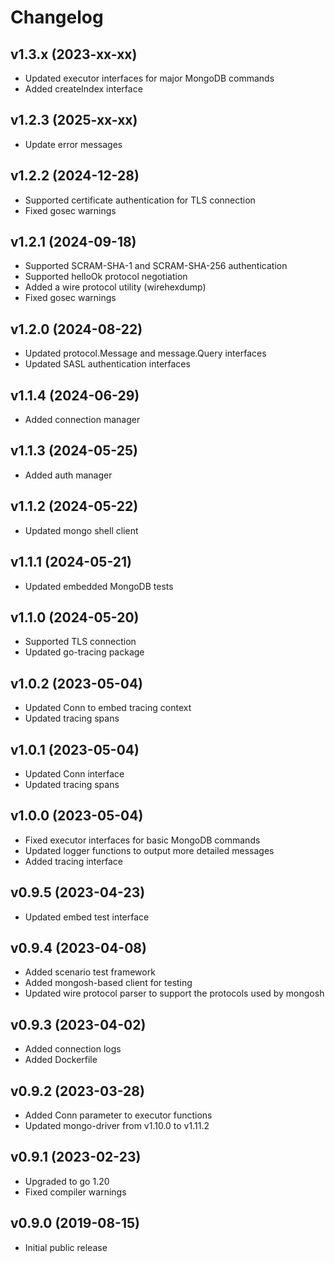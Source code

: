 # Changelog

## v1.3.x (2023-xx-xx)
- Updated executor interfaces for major MongoDB commands
- Added createIndex interface

## v1.2.3 (2025-xx-xx)
- Update error messages

## v1.2.2 (2024-12-28)
- Supported certificate authentication for TLS connection
- Fixed gosec warnings

## v1.2.1 (2024-09-18)
- Supported SCRAM-SHA-1 and SCRAM-SHA-256 authentication
- Supported helloOk protocol negotiation
- Added a wire protocol utility (wirehexdump)
- Fixed gosec warnings

## v1.2.0 (2024-08-22)
- Updated protocol.Message and message.Query interfaces
- Updated SASL authentication interfaces

## v1.1.4 (2024-06-29)
- Added connection manager

## v1.1.3 (2024-05-25)
- Added auth manager

## v1.1.2 (2024-05-22)
- Updated mongo shell client

## v1.1.1 (2024-05-21)
- Updated embedded MongoDB tests

## v1.1.0 (2024-05-20)
- Supported TLS connection
- Updated go-tracing package

## v1.0.2 (2023-05-04)
- Updated Conn to embed tracing context
- Updated tracing spans

## v1.0.1 (2023-05-04)
- Updated Conn interface
- Updated tracing spans

## v1.0.0 (2023-05-04)
- Fixed executor interfaces for basic MongoDB commands
- Updated logger functions to output more detailed messages
- Added tracing interface

## v0.9.5 (2023-04-23)
- Updated embed test interface

## v0.9.4 (2023-04-08)
- Added scenario test framework
- Added mongosh-based client for testing
- Updated wire protocol parser to support the protocols used by mongosh

## v0.9.3 (2023-04-02)
- Added connection logs
- Added Dockerfile

## v0.9.2 (2023-03-28)
- Added Conn parameter to executor functions
- Updated mongo-driver from v1.10.0 to v1.11.2

## v0.9.1 (2023-02-23)
- Upgraded to go 1.20
- Fixed compiler warnings

## v0.9.0 (2019-08-15)
- Initial public release
